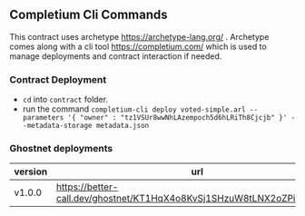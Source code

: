 ## Completium Cli Commands

This contract uses archetype https://archetype-lang.org/ . Archetype comes along with a cli tool https://completium.com/ which is used to manage deployments and contract interaction if needed.

### Contract Deployment

- `cd` into `contract` folder.
- run the command `completium-cli deploy voted-simple.arl --parameters '{ "owner" : "tz1VSUr8wwNhLAzempoch5d6hLRiTh8Cjcjb" }' --metadata-storage metadata.json`


### Ghostnet deployments

|version | url |
|--|--|
|v1.0.0|https://better-call.dev/ghostnet/KT1HqX4o8KvSj1SHzuW8tLNX2oZPin5EdPW4|